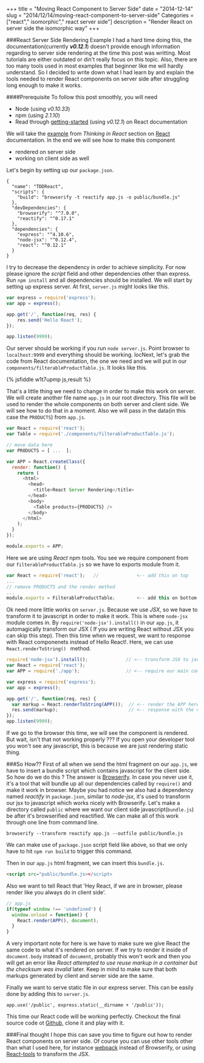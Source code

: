 +++
title = "Moving React Component to Server Side"
date = "2014-12-14"
slug = "2014/12/14/moving-react-component-to-server-side"
Categories = ["react"," isomorphic"," react server side"]
description = "Render React on server side the isomorphic way"
+++

###React Server Side Rendering Example
I had a hard time doing this, the documentation(currently __*v0.12.1*__) doesn't provide enough information regarding to server side rendering at the time this post was writting. Most tutorials are either outdated or din't really focus on this topic. Also, there are too many tools used in most examples that beginner like me will hardly understand. So I decided to write down what I had learn by and explain the tools needed to render React components on server side after struggling long enough to make it works. 
<!-- more -->
####Prerequisite
To follow this post smoothly, you will need
 * Node (using *v0.10.33*)
 * npm (using *2.1.10*)
 * Read through [getting-started](http://facebook.github.io/react/docs/getting-started.html) (using *v0.12.1*) on React documentation

We will take the [example](http://facebook.github.io/react/docs/thinking-in-react.html) from *Thinking in React* section on [React](http://facebook.github.io/react) documentation. In the end we will see how to make this component
 
 * rendered on server side 
 * working on client side as well

Let's begin by setting up our `package.json`.
```
{
  "name": "TDDReact",
  "scripts": {
    "build": "browserify -t reactify app.js -o public/bundle.js"
  },
  "devDependencies": {
    "browserify": "^7.0.0",
    "reactify": "^0.17.1"
  },
  "dependencies": {
    "express": "^4.10.6",
    "node-jsx": "^0.12.4",
    "react": "^0.12.1"
  }
}
```
I try to decrease the dependency in order to achieve simplicity. For now please ignore the *script* field and other dependencies other than express. Run `npm install` and all dependencies should be installed. We will start by setting up express server. At first, `server.js` might looks like this.
```javascript
var express = require('express');
var app = express();

app.get('/', function(req, res) {
    res.send('Hello React');
});

app.listen(9999);
```
Our server should be working if you run `node server.js`. Point browser to `localhost:9999` and everything should be working. 
locNext, let's grab the code from React documentation, the one we need and we will put in our `components/filterableProductTable.js`. It looks like this.

{% jsfiddle w1t7upmp js,result %}

That's a little thing we need to change in order to make this work on server. We will create another file name `app.js` in our root directory. This file will be used to render the whole components on both server and client side. We will see how to do that in a moment. Also we will pass in the data(in this case the `PRODUCTS`) from `app.js`.
```javascript
var React = require('react');
var Table = require('./components/filterableProductTable.js'); 

// move data here
var PRODUCTS = [ ...  ];

var APP = React.createClass({
  render: function() {
    return (
      <html>
        <head>
          <title>React Server Rendering</title>
        </head>
        <body>
          <Table products={PRODUCTS} />
        </body>
      </html>
    );
  }
});

module.exports = APP;
```
Here we are using *React* npm tools. You see we require component from our `filterableProductTable.js` so we have to exports module from it.
```javascript
var React = require('react');   //              <-- add this on top
...
// remove PRODUCTS and the render method
...
module.exports = FilterableProductTable;        <-- add this on bottom
```
Ok need more little works on `server.js`. Because we use *JSX*, so we have to transform it to javascript in order to make it work. This is where `node-jsx` module comes in. By `require('node-jsx').install()` in our `app.js`, it automagically transform our JSX ( If you are writing React without JSX you can skip this step). Then this time when we request, we want to response with React componenets instead of Hello React!. Here, we can use `React.renderToString() ` method.
```javascript
require('node-jsx').install();              // <-- transform JSX to javascript
var React = require('react');
var APP = require('./app');                 // <-- require our main component 

var express = require('express');
var app = express();

app.get('/', function(req, res) {
  var markup = React.renderToString(APP());  // <-- render the APP here
  res.send(markup);                          // <-- response with the component
});
app.listen(9999);
```
If we go to the browser this time, we will see the component is rendered. But wait, isn't that not working properly ??? If you open your developer tool you won't see any javascript, this is because we are just rendering static thing.

###So How??
First of all when we send the html fragment on our `app.js`, we have to insert a bundle script which contains javascript for the client side. So how do we do this ? The answer is [Browserify](http://browserify.org/). In case you never use it, it's a tool that will bundle up all our dependencies called by `require()` and make it work in browser. Maybe you had notice we also had a dependency named *reactify* in `package.json`, similar to *node-jsx*, it's used to transform our jsx to javascript which works nicely with Browserify. Let's make a directory called `public` where we want our client side javascript(`bundle.js`) be after it's browserified and reactified. We can make all of this work through one line from command line.
```
browserify --transform reactify app.js --outfile public/bundle.js
```
We can make use of `package.json` script field like above, so that we only have to hit `npm run build` to trigger this command. 

Then in our `app.js` html fragment, we can insert this `bundle.js`. 
```html
<script src="public/bundle.js></script>
```

Also we want to tell React that 'Hey React, if we are in browser, please render like you always do in client side'. 
```js
// app.js
if(typeof window !== 'undefined') {
  window.onload = function() {
    React.render(APP(), document);
  }
}
```
A very important note for here is we have to make sure we give React the same code to what it's rendered on server. If we try to render it inside of `document.body` instead of `document`, probably this won't work and then you will get an error like *React attempted to use reuse markup in a container but the checksum was invalid* later. Keep in mind to make sure that both markups generated by client and server side are the same.

Finally we want to serve static file in our express server. This can be easily done by adding this to `server.js`.
```
app.use('/public', express.static(__dirname + '/public'));
```

This time our React code will be working perfectly. Checkout the final source code ot [Github](https://github.com/yang-wei/react-server-rendering.git), clone it and play with it.

###Final thought
I hope this can save you time to figure out how to render React components on server side. Of course you can use other tools other than what I used here, for instance [webpack](http://webpack.github.io/) instead of Browserify, or using [React-tools](https://www.npmjs.org/package/react-tools) to transform the JSX.

